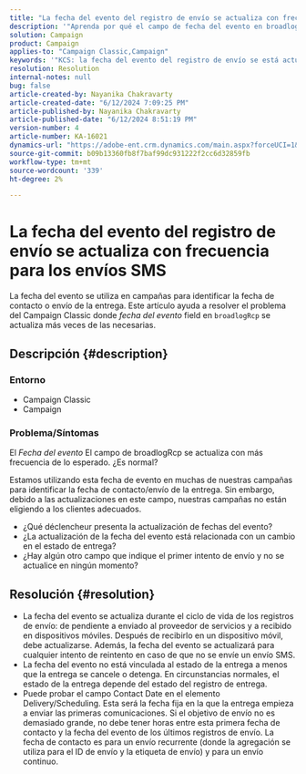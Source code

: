 ```yaml
---
title: "La fecha del evento del registro de envío se actualiza con frecuencia para los envíos SMS"
description: '"Aprenda por qué el campo de fecha del evento en broadlogRcp se actualiza con tanta frecuencia, lo que provoca que las campañas no seleccionen a los clientes adecuados".'
solution: Campaign
product: Campaign
applies-to: "Campaign Classic,Campaign"
keywords: '"KCS: la fecha del evento del registro de envío se está actualizando para los envíos SMS".'
resolution: Resolution
internal-notes: null
bug: false
article-created-by: Nayanika Chakravarty
article-created-date: "6/12/2024 7:09:25 PM"
article-published-by: Nayanika Chakravarty
article-published-date: "6/12/2024 8:51:19 PM"
version-number: 4
article-number: KA-16021
dynamics-url: "https://adobe-ent.crm.dynamics.com/main.aspx?forceUCI=1&pagetype=entityrecord&etn=knowledgearticle&id=f6d39f42-ef28-ef11-840a-000d3a3764e0"
source-git-commit: b09b13360fb8f7baf99dc931222f2cc6d32859fb
workflow-type: tm+mt
source-wordcount: '339'
ht-degree: 2%

---
```


# La fecha del evento del registro de envío se actualiza con frecuencia para los envíos SMS


La fecha del evento se utiliza en campañas para identificar la fecha de contacto o envío de la entrega. Este artículo ayuda a resolver el problema del Campaign Classic donde *fecha del evento* field en `broadlogRcp` se actualiza más veces de las necesarias.

## Descripción {#description}


### <b>Entorno</b>

- Campaign Classic
- Campaign


### <b>Problema/Síntomas</b>

El *Fecha del evento* El campo de broadlogRcp se actualiza con más frecuencia de lo esperado. ¿Es normal?

Estamos utilizando esta fecha de evento en muchas de nuestras campañas para identificar la fecha de contacto/envío de la entrega. Sin embargo, debido a las actualizaciones en este campo, nuestras campañas no están eligiendo a los clientes adecuados.

- ¿Qué déclencheur presenta la actualización de fechas del evento?
- ¿La actualización de la fecha del evento está relacionada con un cambio en el estado de entrega?
- ¿Hay algún otro campo que indique el primer intento de envío y no se actualice en ningún momento?





## Resolución {#resolution}


- La fecha del evento se actualiza durante el ciclo de vida de los registros de envío: de pendiente a enviado al proveedor de servicios y a recibido en dispositivos móviles. Después de recibirlo en un dispositivo móvil, debe actualizarse. Además, la fecha del evento se actualizará para cualquier intento de reintento en caso de que no se envíe un envío SMS.
- La fecha del evento no está vinculada al estado de la entrega a menos que la entrega se cancele o detenga. En circunstancias normales, el estado de la entrega depende del estado del registro de entrega.
- Puede probar el campo Contact Date en el elemento Delivery/Scheduling. Esta será la fecha fija en la que la entrega empieza a enviar las primeras comunicaciones. Si el objetivo de envío no es demasiado grande, no debe tener horas entre esta primera fecha de contacto y la fecha del evento de los últimos registros de envío. La fecha de contacto es para un envío recurrente (donde la agregación se utiliza para el ID de envío y la etiqueta de envío) y para un envío continuo.

